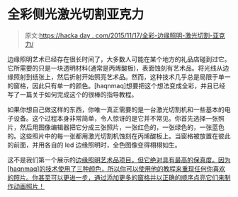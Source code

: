 # 全彩侧光激光切割亚克力

> 原文:[https://hacka day . com/2015/11/17/全彩-边缘照明-激光切割-亚克力/](https://hackaday.com/2015/11/17/full-color-edge-lit-laser-cut-acrylic/)

边缘照明艺术已经存在很长时间了，大多数人可能在某个地方的礼品店碰到过它。它所需要的只是一块透明材料(通常是丙烯酸板)，表面蚀刻有艺术品。将光线从边缘照射到纸张上，然后折射开始照亮艺术品。然而，这种技术几乎总是局限于单一的窗格，因此只有单一的颜色。[haqnmaq]想要把这个想法变成全彩，并且已经写了一篇关于如何完成这个的很棒的指导教程。

如果你想自己做这样的东西，你唯一真正需要的是一台激光切割机和一些基本的电子设备。这个过程本身非常简单，令人惊讶的是它并不常见。你首先选择一张照片，然后用图像编辑器把它分成三张照片，一张红色的，一张绿色的，一张蓝色的。这些照片中的每一张都用激光切割机蚀刻在丙烯酸板上。当窗格被放置在彼此的前面，并用各自的 led 边缘照明时，全色图像变得栩栩如生。

这不是我们第一个展示的[边缘照明艺术品项目，但它绝对具有最高的保真度。因为[haqnmaq]的技术使用了三种颜色，所以你可以使用他的教程来重现任何你喜欢的照片。你甚至可以更进一步，通过添加更多的窗格并以正确的顺序点亮它们来制作动画照片！](http://hackaday.com/2013/12/17/snowden-immortalized-as-bond-villain-in-edge-lit-acrylic-poster/)